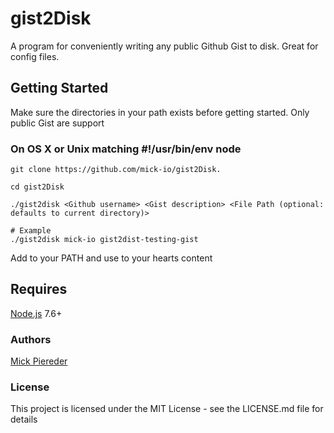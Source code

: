# gist2Disk

A program for conveniently writing any public Github Gist to disk. Great for config files.

## Getting Started

Make sure the directories in your path exists before getting started.
Only public Gist are support

### On OS X or Unix matching #!/usr/bin/env node

```shell
git clone https://github.com/mick-io/gist2Disk.

cd gist2Disk

./gist2disk <Github username> <Gist description> <File Path (optional: defaults to current directory)>

# Example
./gist2disk mick-io gist2dist-testing-gist
```

Add to your PATH and use to your hearts content

## Requires

[Node.js](https://nodejs.org) 7.6+

### Authors

[Mick Piereder](https://github.com/mick.io)

### License

This project is licensed under the MIT License - see the LICENSE.md file for details

